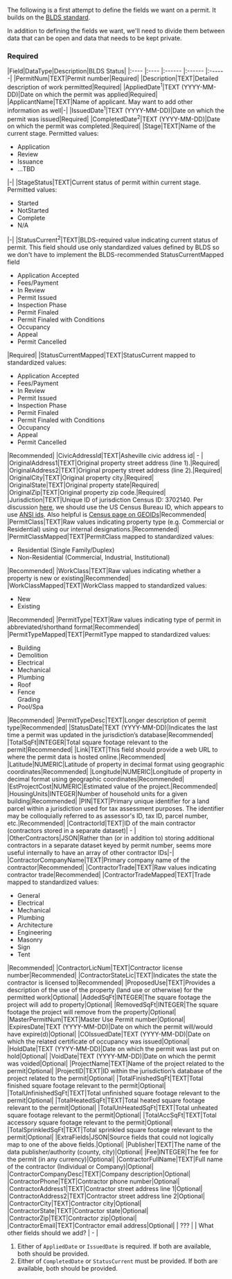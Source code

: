 The following is a first attempt to define the fields we want on a permit. It builds on the [BLDS standard](https://github.com/open-data-standards/permitdata.org/wiki).

In addition to defining the fields we want, we'll need to divide them between data that can be open and data that needs to be kept private.
### Required

|Field|DataType|Description|BLDS Status|
|:---- |:---- |:------ |:------ |:------|
|PermitNum|TEXT|Permit number|Required|
|Description|TEXT|Detailed description of work permitted|Required|
|AppliedDate<sup>1</sup>|TEXT (YYYY-MM-DD)|Date on which the permit was applied|Required|
|ApplicantName|TEXT|Name of applicant. May want to add other information as well|-|
|IssuedDate<sup>1</sup>|TEXT (YYYY-MM-DD)|Date on which the permit was issued|Required|
|CompletedDate<sup>2</sup>|TEXT (YYYY-MM-DD)|Date on which the permit was completed.|Required|
|Stage|TEXT|Name of the current stage. Permitted values: <ul> <li>Application</li> <li>Review</li> <li>Issuance</li> <li>...TBD</li> </ul>|-|
|StageStatus|TEXT|Current status of permit within current stage. Permitted values:<ul><li>Started</li> <li>NotStarted</li> <li>Complete</li> <li>N/A</li></ul>|-|
|StatusCurrent<sup>2</sup>|TEXT|BLDS-required value indicating current status of permit. This field should use only standardized values defined by BLDS so we don't have to implement the BLDS-recommended StatusCurrentMapped field <ul><li>Application Accepted</li><li>Fees/Payment</li><li>In Review</li><li>Permit Issued</li><li>Inspection Phase</li><li>Permit Finaled</li><li>Permit Finaled with Conditions</li><li>Occupancy</li><li>Appeal</li><li>Permit Cancelled</li></ul>|Required|
|StatusCurrentMapped|TEXT|StatusCurrent mapped to standardized values:<ul><li>Application Accepted</li><li>Fees/Payment</li><li>In Review</li><li>Permit Issued</li><li>Inspection Phase</li><li>Permit Finaled</li><li>Permit Finaled with Conditions</li><li>Occupancy</li><li>Appeal</li><li>Permit Cancelled</li></ul>|Recommended|
|CivicAddressId|TEXT|Asheville civic address id| - |
|OriginalAddress1|TEXT|Original property street address (line 1).|Required|
|OriginalAddress2|TEXT|Original property street address (line 2).|Required|
|OriginalCity|TEXT|Original property city.|Required|
|OriginalState|TEXT|Original property state|Required|
|OriginalZip|TEXT|Original property zip code.|Required|
|Jurisdiction|TEXT|Unique ID of jurisdiction Census ID: 3702140. Per discussion [here](https://github.com/open-data-standards/permitdata.org/issues/70), we should use the US Census Bureau ID, which appears to use [ANSI ids](https://www.census.gov/geo/reference/codes/cou.html). Also helpful is [Census page on GEOIDs](https://www.census.gov/geo/reference/geoidentifiers.html)|Recommended|
|PermitClass|TEXT|Raw values indicating property type (e.g. Commercial or Residential) using our internal designations.|Recommended|
|PermitClassMapped|TEXT|PermitClass mapped to standardized values:<ul><li>Residential (Single Family/Duplex)</li><li>Non-Residential (Commercial, Industrial, Institutional)</li></ul>|Recommended|
|WorkClass|TEXT|Raw values indicating whether a property is new or existing|Recommended|
|WorkClassMapped|TEXT|WorkClass mapped to standardized values:<ul><li>New</li><li>Existing</li></ul>|Recommended|
|PermitType|TEXT|Raw values indicating type of permit in abbreviated/shorthand format|Recommended|
|PermitTypeMapped|TEXT|PermitType mapped to standardized values:<ul><li>Building</li><li>Demolition</li><li>Electrical</i><li>Mechanical</li><li>Plumbing</li><li>Roof</li><li>Fence</li>Grading</li><li>Pool/Spa</li></ul>|Recommended|
|PermitTypeDesc|TEXT|Longer description of permit type|Recommended|
|StatusDate|TEXT (YYYY-MM-DD)|Indicates the last time a permit was updated in the jurisdiction’s database|Recommended|
|TotalSqFt|INTEGER|Total square footage relevant to the permit|Recommended|
|Link|TEXT|This field should provide a web URL to where the permit data is hosted online.|Recommended|
|Latitude|NUMERIC|Latitude of property in decimal format using geographic coordinates|Recommended|
|Longitude|NUMERIC|Longitude of property in decimal format using geographic coordinates|Recommended|
|EstProjectCost|NUMERIC|Estimated value of the project.|Recommended|
|HousingUnits|INTEGER|Number of household units for a given building|Recommended|
|PIN|TEXT|Primary unique identifier for a land parcel within a jurisdiction used for tax assessment purposes. The identifier may be colloquially referred to as assessor's ID, tax ID, parcel number, etc.|Recommended|
|ContractorId|TEXT|ID of the main contractor (contractors stored in a separate dataset)| - |
|OtherContractors|JSON|Rather than (or in addition to) storing additional contractors in a separate dataset keyed by permit number, seems more useful internally to have an array of other contractor IDs|-|
|ContractorCompanyName|TEXT|Primary company name of the contractor|Recommended|
|ContractorTrade|TEXT|Raw values indicating contractor trade|Recommended|
|ContractorTradeMapped|TEXT|Trade mapped to standardized values:<ul><li>General</li><li>Electrical</li><li>Mechanical</li><li>Plumbing</li><li>Architecture</li><li>Engineering</li><li>Masonry</li><li>Sign</li><li>Tent</li></ul>|Recommended|
|ContractorLicNum|TEXT|Contractor license number|Recommended|
|ContractorStateLic|TEXT|Indicates the state the contractor is licensed to|Recommended|
|ProposedUse|TEXT|Provides a description of the use of the property (land use or otherwise) for the permitted work|Optional|
|AddedSqFt|INTEGER|The square footage the project will add to property|Optional|
|RemovedSqFt|INTEGER|The square footage the project will remove from the property|Optional|
|MasterPermitNum|TEXT|Master Use Permit number|Optional|
|ExpiresDate|TEXT (YYYY-MM-DD)|Date on which the permit will/would have expire(d)|Optional|
|COIssuedDate|TEXT (YYYY-MM-DD)|Date on which the related certificate of occupancy was issued|Optional|
|HoldDate|TEXT (YYYY-MM-DD)|Date on which the permit was last put on hold|Optional|
|VoidDate|TEXT (YYYY-MM-DD)|Date on which the permit was voided|Optional|
|ProjectName|TEXT|Name of the project related to the permit|Optional|
|ProjectID|TEXT|ID within the jurisdiction’s database of the project related to the permit|Optional|
|TotalFinishedSqFt|TEXT|Total finished square footage relevant to the permit|Optional|
|TotalUnfinishedSqFt|TEXT|Total unfinished square footage relevant to the permit|Optional|
|TotalHeatedSqFt|TEXT|Total heated square footage relevant to the permit|Optional|
|TotalUnHeatedSqFt|TEXT|Total unheated square footage relevant to the permit|Optional|
|TotalAccSqFt|TEXT|Total accessory square footage relevant to the permit|Optional|
|TotalSprinkledSqFt|TEXT|Total sprinkled square footage relevant to the permit|Optional|
|ExtraFields|JSON|Source fields that could not logically map to one of the above fields.|Optional|
|Publisher|TEXT|The name of the data publisher/authority (county, city)|Optional|
|Fee|INTEGER|The fee for the permit (in any currency)|Optional|
|ContractorFullName|TEXT|Full name of the contractor (Individual or Company)|Optional|
|ContractorCompanyDesc|TEXT|Company description|Optional|
|ContractorPhone|TEXT|Contractor phone number|Optional|
|ContractorAddress1|TEXT|Contractor street address line 1|Optional|
|ContractorAddress2|TEXT|Contractor street address line 2|Optional|
|ContractorCity|TEXT|Contractor city|Optional|
|ContractorState|TEXT|Contractor state|Optional|
|ContractorZip|TEXT|Contractor zip|Optional|
|ContractorEmail|TEXT|Contractor email address|Optional|
| ??? | | What other fields should we add? | - |
1. Either of ```AppliedDate``` or ```IssuedDate``` is required. If both are available, both should be provided.
2. Either of ```CompletedDate``` or ```StatusCurrent``` must be provided. If both are available, both should be provided.

